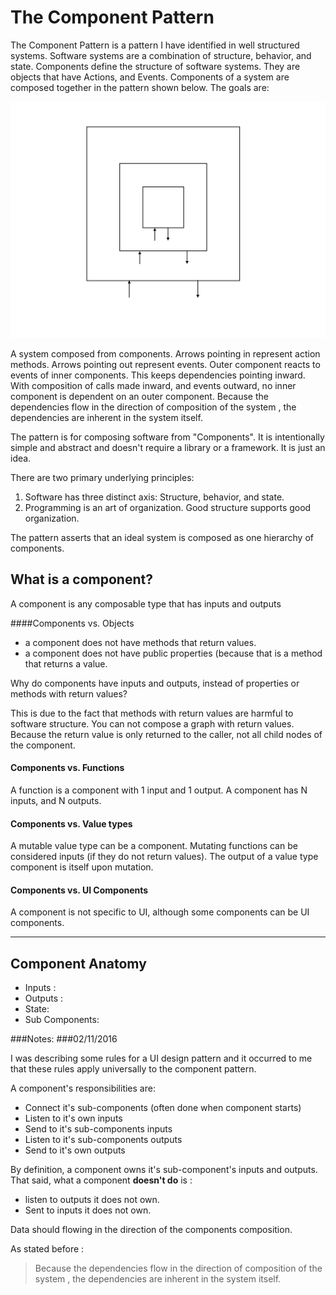 # The Component Pattern

The Component Pattern is a pattern I have identified in well structured systems. Software systems are a combination of structure, behavior, and state. Components define the structure of software systems. They are objects that have Actions, and Events. Components of a system are composed together in the pattern shown below. 
The goals are: 

![](../resources/images/ComponentPattern.jpg)



 A system composed from components. Arrows pointing in represent action methods. Arrows pointing out represent events. Outer component reacts to events of inner components. This keeps dependencies pointing inward. With composition of calls made inward, and events outward, no inner component is dependent on an outer component. Because the dependencies flow in the direction of composition of the system , the dependencies are inherent in the system itself.


The pattern is for composing software from "Components". It is intentionally simple and abstract and doesn't require a library or a framework. It is just an idea.

There are two primary underlying principles: 
1. Software has three distinct axis: Structure, behavior, and state.
2. Programming is an art of organization. Good structure supports good organization.

The pattern asserts that an ideal system is composed as one hierarchy of components. 


## What is a component?
A component is any composable type that has inputs and outputs  



####Components vs. Objects

* a component does not have methods that return values.
* a component does not have public properties (because that is a method that returns a value.

Why do components have inputs and outputs, instead of properties or methods with return values?

This is due to the fact that methods with return values are harmful to software structure. You can not compose a graph with return values. Because the return value is only returned to the caller, not all child nodes of the component.

#### Components vs. Functions
A function is a component with 1 input and 1 output. A component has N inputs, and N outputs.

#### Components vs. Value types
A mutable value type can be a component. Mutating functions can be considered inputs (if they do not return values). The output of a value type component is itself upon mutation. 

#### Components vs. UI Components
A component is not specific to UI,  although some components can be UI components.


---

## Component Anatomy 



- Inputs : 
- Outputs : 
- State:
- Sub Components:



###Notes:
###02/11/2016 

I was describing some rules for a UI design pattern and it occurred to me that these rules apply universally to the component pattern.

A component's responsibilities are: 

- Connect it's sub-components (often done when component starts)
- Listen to it's own inputs
- Send to it's sub-components inputs
- Listen to it's sub-components outputs
- Send to it's own outputs


By definition, a component owns it's sub-component's inputs and outputs. That said, what a component **doesn't do** is :
- listen to outputs it does not own.
- Sent to inputs it does not own.


Data should flowing in the direction of the components composition.

As stated before : 
> Because the dependencies flow in the direction of composition of the system , the dependencies are inherent in the system itself.
